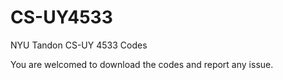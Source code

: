 # CS-UY4533

NYU Tandon CS-UY 4533 Codes

You are welcomed to download the codes and report any issue.
